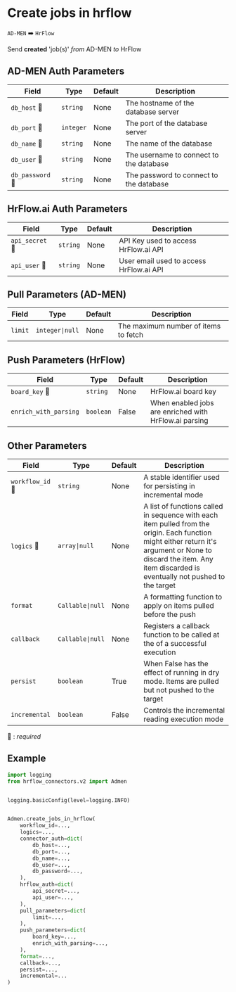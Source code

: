 # Create jobs in hrflow
`AD-MEN` :arrow_right: `HrFlow`

Send **created** 'job(s)' _from_ AD-MEN _to_ HrFlow



## AD-MEN Auth Parameters

| Field | Type | Default | Description |
| ----- | ---- | ------- | ----------- |
| `db_host` :red_circle: | `string` | None | The hostname of the database server |
| `db_port` :red_circle: | `integer` | None | The port of the database server |
| `db_name` :red_circle: | `string` | None | The name of the database |
| `db_user` :red_circle: | `string` | None | The username to connect to the database |
| `db_password` :red_circle: | `string` | None | The password to connect to the database |

## HrFlow.ai Auth Parameters

| Field | Type | Default | Description |
| ----- | ---- | ------- | ----------- |
| `api_secret` :red_circle: | `string` | None | API Key used to access HrFlow.ai API |
| `api_user` :red_circle: | `string` | None | User email used to access HrFlow.ai API |

## Pull Parameters (AD-MEN)

| Field | Type | Default | Description |
| ----- | ---- | ------- | ----------- |
| `limit`  | `integer\|null` | None | The maximum number of items to fetch |

## Push Parameters (HrFlow)

| Field | Type | Default | Description |
| ----- | ---- | ------- | ----------- |
| `board_key` :red_circle: | `string` | None | HrFlow.ai board key |
| `enrich_with_parsing`  | `boolean` | False | When enabled jobs are enriched with HrFlow.ai parsing |

## Other Parameters

| Field | Type | Default | Description |
| ----- | ---- | ------- | ----------- |
| `workflow_id` :red_circle: | `string` | None | A stable identifier used for persisting in incremental mode |
| `logics` :red_circle: | `array\|null` | None | A list of functions called in sequence with each item pulled from the origin. Each function might either return it's argument or None to discard the item. Any item discarded is eventually not pushed to the target |
| `format`  | `Callable\|null` | None | A formatting function to apply on items pulled before the push |
| `callback`  | `Callable\|null` | None | Registers a callback function to be called at the of a successful execution |
| `persist`  | `boolean` | True | When False has the effect of running in dry mode. Items are pulled but not pushed to the target |
| `incremental`  | `boolean` | False | Controls the incremental reading execution mode |

:red_circle: : *required*

## Example

```python
import logging
from hrflow_connectors.v2 import Admen


logging.basicConfig(level=logging.INFO)


Admen.create_jobs_in_hrflow(
    workflow_id=...,
    logics=...,
    connector_auth=dict(
        db_host=...,
        db_port=...,
        db_name=...,
        db_user=...,
        db_password=...,
    ),
    hrflow_auth=dict(
        api_secret=...,
        api_user=...,
    ),
    pull_parameters=dict(
        limit=...,
    ),
    push_parameters=dict(
        board_key=...,
        enrich_with_parsing=...,
    ),
    format=...,
    callback=...,
    persist=...,
    incremental=...
)
```